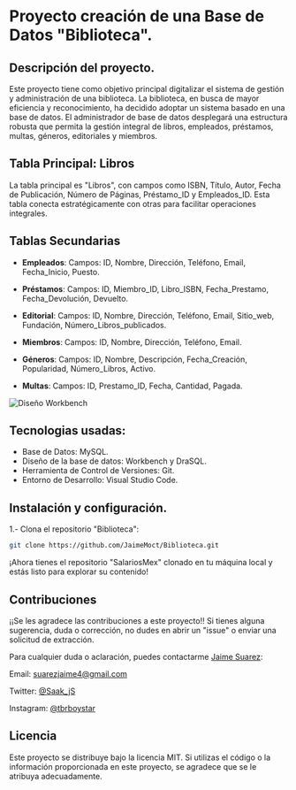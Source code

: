 # Proyecto creación de una Base de Datos "Biblioteca".

## Descripción del proyecto.

Este proyecto tiene como objetivo principal digitalizar el sistema de gestión y administración de una biblioteca. La biblioteca, en busca de mayor eficiencia y reconocimiento, ha decidido adoptar un sistema basado en una base de datos. El administrador de base de datos desplegará una estructura robusta que permita la gestión integral de libros, empleados, préstamos, multas, géneros, editoriales y miembros.

## Tabla Principal: Libros
La tabla principal es "Libros", con campos como ISBN, Título, Autor, Fecha de Publicación, Número de Páginas, Préstamo_ID y Empleados_ID. Esta tabla conecta estratégicamente con otras para facilitar operaciones integrales.

## Tablas Secundarias
- **Empleados**:
Campos: ID, Nombre, Dirección, Teléfono, Email, Fecha_Inicio, Puesto.

- **Préstamos**:
Campos: ID, Miembro_ID, Libro_ISBN, Fecha_Prestamo, Fecha_Devolución, Devuelto.

- **Editorial**:
Campos: ID, Nombre, Dirección, Teléfono, Email, Sitio_web, Fundación, Número_Libros_publicados.

- **Miembros**:
Campos: ID, Nombre, Dirección, Teléfono, Email.

- **Géneros**:
Campos: ID, Nombre, Descripción, Fecha_Creación, Popularidad, Número_Libros, Activo.

- **Multas**:
Campos: ID, Prestamo_ID, Fecha, Cantidad, Pagada.

![Diseño Workbench](https://github.com/JaimeMoct/Biblioteca/assets/88919426/a2088b22-1d6e-4643-8fbb-f4de3faf9568)

## Tecnologias usadas: 

- Base de Datos: MySQL.
- Diseño de la base de datos: Workbench y DraSQL.
- Herramienta de Control de Versiones: Git.
- Entorno de Desarrollo: Visual Studio Code.

## Instalación y configuración.

1.- Clona el repositorio "Biblioteca":

```bash
git clone https://github.com/JaimeMoct/Biblioteca.git
```
¡Ahora tienes el repositorio "SalariosMex" clonado en tu máquina local y estás listo para explorar su contenido!

## Contribuciones
¡¡Se les agradece las contribuciones a este proyecto!!
Si tienes alguna sugerencia, duda o corrección, no dudes en abrir un "issue" o enviar una solicitud de extracción. 

Para cualquier duda o aclaración, puedes contactarme [Jaime Suarez](https://github.com/JaimeMoct):

Email: suarezjaime4@gmail.com

Twitter: [@Saak_jS](https://twitter.com/Saak_jS)

Instagram: [@tbrboystar](https://www.instagram.com/tbrboystar/)

## Licencia
Este proyecto se distribuye bajo la licencia MIT. Si utilizas el código o la información proporcionada en este proyecto, se agradece que se le atribuya adecuadamente.
